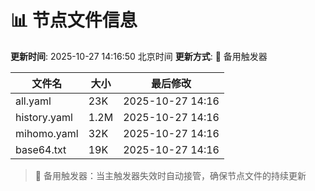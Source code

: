 # 📊 节点文件信息

**更新时间**: 2025-10-27 14:16:50 北京时间
**更新方式**: 🔄 备用触发器

| 文件名 | 大小 | 最后修改 |
|--------|------|----------|
| all.yaml | 23K | 2025-10-27 14:16 |
| history.yaml | 1.2M | 2025-10-27 14:16 |
| mihomo.yaml | 32K | 2025-10-27 14:16 |
| base64.txt | 19K | 2025-10-27 14:16 |

> 🔄 备用触发器：当主触发器失效时自动接管，确保节点文件的持续更新
